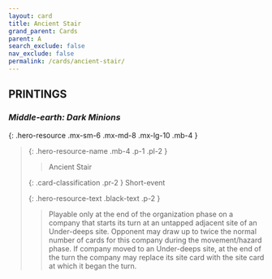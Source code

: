 ```yaml
---
layout: card
title: Ancient Stair
grand_parent: Cards
parent: A
search_exclude: false
nav_exclude: false
permalink: /cards/ancient-stair/
---
```


## PRINTINGS


### _Middle-earth: Dark Minions_

{: .hero-resource .mx-sm-6 .mx-md-8 .mx-lg-10 .mb-4 }
> {: .hero-resource-name .mb-4 .p-1 .pl-2 }
> > <div class="card-mp"></div>
> > <div class="card-name">Ancient Stair</div>
>
> {: .card-classification .pr-2 }
> Short-event
>
> {: .hero-resource-text .black-text .p-2 }
> > Playable only at the end of the organization phase on a company that starts its turn at an untapped adjacent site of an Under-deeps site. Opponent may draw up to twice the normal number of cards for this company during the movement/hazard phase. If company moved to an Under-deeps site, at the end of the turn the company may replace its site card with the site card at which it began the turn.  
> 
